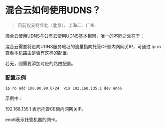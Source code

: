 # 混合云如何使用UDNS？

> 目前仅支持华北（北京）、上海二、广州.

混合云使用UDNS与公有云使用UDNS基本相同，唯一的不同之处在于：

混合云需要将走向UDNS服务地址的流量指向托管CE侧内网网关IP，可通过 ip ro 查看本机路由是否有这样的配置。

若无，则需要添加对应的路由配置。

### 配置示例

```
ip ro add 100.90.90.0/24  via 192.168.135.1 dev eno6
```

示例中：

192.168.135.1 表示托管CE侧内网网关IP。

eno6表示托管机器的网卡。

